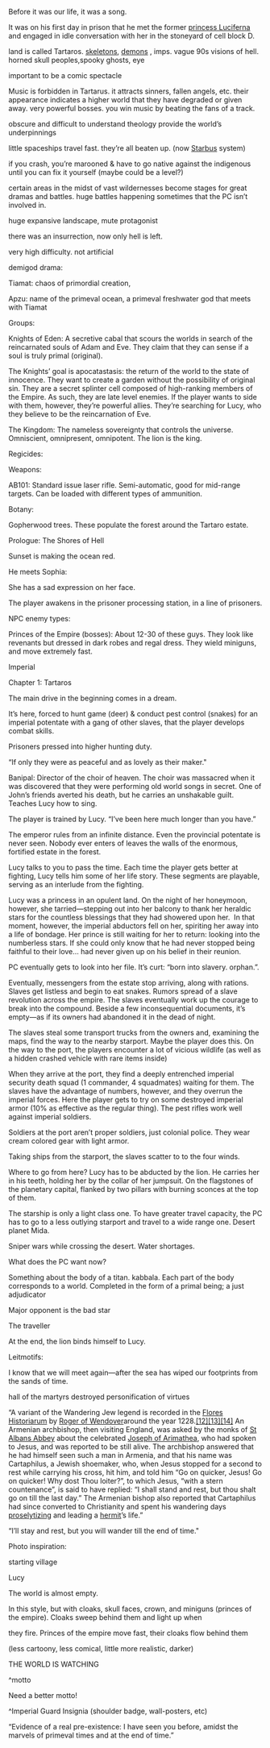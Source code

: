 Before it was our life, it was a song.

It was on his first day in prison that he met the former [princess Luciferna](/p/dc866b99f5794c99874dbaae8479870f) and engaged in idle conversation with her in the stoneyard of cell block D.

land is called Tartaros. [skeletons](/p/a83ed73098c5416684c4c5d4097e32dc), [demons](/p/a22030bec1ff40e587d2146fb95be185) , imps. vague 90s visions of hell. horned skull peoples,spooky ghosts, eye

important to be a comic spectacle

Music is forbidden in Tartarus. it attracts sinners, fallen angels, etc. their appearance indicates a higher world that they have degraded or given away. very powerful bosses. you win music by beating the fans of a track.

obscure and difficult to understand theology provide the world’s underpinnings

little spaceships travel fast. they’re all beaten up. (now [Starbus](/p/e91ff4dce0f8469b803a6d314663f59c) system)

if you crash, you’re marooned & have to go native against the indigenous until you can fix it yourself (maybe could be a level?)

certain areas in the midst of vast wildernesses become stages for great dramas and battles. huge battles happening sometimes that the PC isn’t involved in.

huge expansive landscape, mute protagonist

there was an insurrection, now only hell is left.

very high difficulty. not artificial

demigod drama:

Tiamat: chaos of primordial creation,

Apzu: name of the primeval ocean, a primeval freshwater god that meets with Tiamat

Groups:

Knights of Eden: A secretive cabal that scours the worlds in search of the reincarnated souls of Adam and Eve. They claim that they can sense if a soul is truly primal (original).

The Knights’ goal is apocatastasis: the return of the world to the state of innocence. They want to create a garden without the possibility of original sin. They are a secret splinter cell composed of high-ranking members of the Empire. As such, they are late level enemies. If the player wants to side with them, however, they’re powerful allies. They’re searching for Lucy, who they believe to be the reincarnation of Eve.

The Kingdom: The nameless sovereignty that controls the universe. Omniscient, omnipresent, omnipotent. The lion is the king.

Regicides:

Weapons:

AB101: Standard issue laser rifle. Semi-automatic, good for mid-range targets. Can be loaded with different types of ammunition.

Botany:

Gopherwood trees. These populate the forest around the Tartaro estate.

Prologue: The Shores of Hell

Sunset is making the ocean red.

He meets Sophia:

She has a sad expression on her face.

The player awakens in the prisoner processing station, in a line of prisoners.

NPC enemy types:

Princes of the Empire (bosses): About 12-30 of these guys. They look like revenants but dressed in dark robes and regal dress. They wield miniguns, and move extremely fast.

Imperial

Chapter 1: Tartaros

The main drive in the beginning comes in a dream.

It’s here, forced to hunt game (deer) & conduct pest control (snakes) for an imperial potentate with a gang of other slaves, that the player develops combat skills.

Prisoners pressed into higher hunting duty.

“If only they were as peaceful and as lovely as their maker."

Banipal: Director of the choir of heaven. The choir was massacred when it was discovered that they were performing old world songs in secret. One of John’s friends averted his death, but he carries an unshakable guilt. Teaches Lucy how to sing.

The player is trained by Lucy. “I’ve been here much longer than you have.”

The emperor rules from an infinite distance. Even the provincial potentate is never seen. Nobody ever enters of leaves the walls of the enormous, fortified estate in the forest.

Lucy talks to you to pass the time. Each time the player gets better at fighting, Lucy tells him some of her life story. These segments are playable, serving as an interlude from the fighting.

Lucy was a princess in an opulent land. On the night of her honeymoon, however, she tarried—stepping out into her balcony to thank her heraldic stars for the countless blessings that they had showered upon her.  In that moment, however, the imperial abductors fell on her, spiriting her away into a life of bondage. Her prince is still waiting for her to return: looking into the numberless stars. If she could only know that he had never stopped being faithful to their love… had never given up on his belief in their reunion.

PC eventually gets to look into her file. It’s curt: “born into slavery. orphan.”.

Eventually, messengers from the estate stop arriving, along with rations. Slaves get listless and begin to eat snakes. Rumors spread of a slave revolution across the empire. The slaves eventually work up the courage to break into the compound. Beside a few inconsequential documents, it’s empty—as if its owners had abandoned it in the dead of night.

The slaves steal some transport trucks from the owners and, examining the maps, find the way to the nearby starport. Maybe the player does this. On the way to the port, the players encounter a lot of vicious wildlife (as well as a hidden crashed vehicle with rare items inside)

When they arrive at the port, they find a deeply entrenched imperial security death squad (1 commander, 4 squadmates) waiting for them. The slaves have the advantage of numbers, however, and they overrun the imperial forces. Here the player gets to try on some destroyed imperial armor (10% as effective as the regular thing). The pest rifles work well against imperial soldiers.

Soldiers at the port aren’t proper soldiers, just colonial police. They wear cream colored gear with light armor.

Taking ships from the starport, the slaves scatter to to the four winds.

Where to go from here? Lucy has to be abducted by the lion. He carries her in his teeth, holding her by the collar of her jumpsuit. On the flagstones of the planetary capital, flanked by two pillars with burning sconces at the top of them.

The starship is only a light class one. To have greater travel capacity, the PC has to go to a less outlying starport and travel to a wide range one. Desert planet Mida.

Sniper wars while crossing the desert. Water shortages.

What does the PC want now?

Something about the body of a titan. kabbala. Each part of the body corresponds to a world. Completed in the form of a primal being; a just adjudicator

Major opponent is the bad star

The traveller

At the end, the lion binds himself to Lucy.

Leitmotifs:

I know that we will meet again—after the sea has wiped our footprints from the sands of time.

hall of the martyrs destroyed personification of virtues

“A variant of the Wandering Jew legend is recorded in the [Flores Historiarum](https://en.wikipedia.org/wiki/Flores_Historiarum) by [Roger of Wendover](https://en.wikipedia.org/wiki/Roger_of_Wendover)around the year 1228.[\[12\]](https://en.wikipedia.org/wiki/Wandering_Jew#cite_note-12)[\[13\]](https://en.wikipedia.org/wiki/Wandering_Jew#cite_note-13)[\[14\]](https://en.wikipedia.org/wiki/Wandering_Jew#cite_note-14) An Armenian archbishop, then visiting England, was asked by the monks of [St Albans Abbey](https://en.wikipedia.org/wiki/St_Albans_Abbey) about the celebrated [Joseph of Arimathea](https://en.wikipedia.org/wiki/Joseph_of_Arimathea), who had spoken to Jesus, and was reported to be still alive. The archbishop answered that he had himself seen such a man in Armenia, and that his name was Cartaphilus, a Jewish shoemaker, who, when Jesus stopped for a second to rest while carrying his cross, hit him, and told him “Go on quicker, Jesus! Go on quicker! Why dost Thou loiter?”, to which Jesus, “with a stern countenance”, is said to have replied: “I shall stand and rest, but thou shalt go on till the last day.” The Armenian bishop also reported that Cartaphilus had since converted to Christianity and spent his wandering days [proselytizing](https://en.wikipedia.org/wiki/Proselytize) and leading a [hermit](https://en.wikipedia.org/wiki/Hermit)’s life.”

“I’ll stay and rest, but you will wander till the end of time."

Photo inspiration:

starting village

Lucy

The world is almost empty.

In this style, but with cloaks, skull faces, crown, and miniguns (princes of the empire). Cloaks sweep behind them and light up when

they fire. Princes of the empire move fast, their cloaks flow behind them

(less cartoony, less comical, little more realistic, darker)

THE WORLD IS WATCHING

^motto

Need a better motto!

^Imperial Guard Insignia (shoulder badge, wall-posters, etc)

“Evidence of a real pre-existence: I have seen you before, amidst the marvels of primeval times and at the end of time.”

